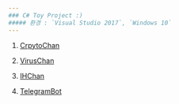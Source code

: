 ```yaml
---
### C# Toy Project :) 
##### 환경 : `Visual Studio 2017`, `Windows 10` 
---
```

1. [CrpytoChan](https://github.com/chanos-dev/CryptoChan)

2. [VirusChan](https://github.com/chanos-dev/VirusChan)

3. [IHChan](https://github.com/chanos-dev/IHChan)

4. [TelegramBot](https://github.com/chanos-dev/TelegramBot)